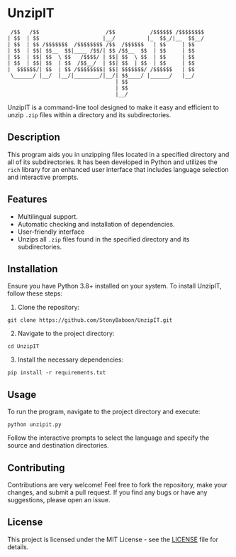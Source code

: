 # UnzipIT
```
 /$$   /$$                     /$$           /$$$$$$ /$$$$$$$$
| $$  | $$                    |__/          |_  $$_/|__  $$__/
| $$  | $$ /$$$$$$$  /$$$$$$$$ /$$  /$$$$$$   | $$     | $$   
| $$  | $$| $$__  $$|____ /$$/| $$ /$$__  $$  | $$     | $$   
| $$  | $$| $$  \ $$   /$$$$/ | $$| $$  \ $$  | $$     | $$   
| $$  | $$| $$  | $$  /$$__/  | $$| $$  | $$  | $$     | $$   
|  $$$$$$/| $$  | $$ /$$$$$$$$| $$| $$$$$$$/ /$$$$$$   | $$   
 \______/ |__/  |__/|________/|__/| $$____/ |______/   |__/   
                                  | $$                        
                                  | $$                        
                                  |__/                        
```
                   

UnzipIT is a command-line tool designed to make it easy and efficient to unzip `.zip` files within a directory and its subdirectories.

## Description

This program aids you in unzipping files located in a specified directory and all of its subdirectories. It has been developed in Python and utilizes the `rich` library for an enhanced user interface that includes language selection and interactive prompts.

## Features

- Multilingual support.
- Automatic checking and installation of dependencies.
- User-friendly interface
- Unzips all `.zip` files found in the specified directory and its subdirectories.

## Installation

Ensure you have Python 3.8+ installed on your system. To install UnzipIT, follow these steps:

1. Clone the repository:

```git clone https://github.com/StonyBaboon/UnzipIT.git```

2. Navigate to the project directory:

```cd UnzipIT```

3. Install the necessary dependencies:

```pip install -r requirements.txt```


## Usage

To run the program, navigate to the project directory and execute:

```python unzipit.py```


Follow the interactive prompts to select the language and specify the source and destination directories.

## Contributing

Contributions are very welcome! Feel free to fork the repository, make your changes, and submit a pull request. If you find any bugs or have any suggestions, please open an issue.

## License

This project is licensed under the MIT License - see the [LICENSE](LICENSE) file for details.

